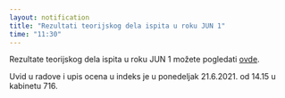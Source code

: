```yaml
---
layout: notification
title: "Rezultati teorijskog dela ispita u roku JUN 1"
time: "11:30"
---
```


Rezultate teorijskog dela ispita u roku JUN 1 možete pogledati [ovde](../../../ispiti/rezultati/teorija/jun1.pdf).

Uvid u radove i upis ocena u indeks je u ponedeljak 21.6.2021. od 14.15 u kabinetu 716. 